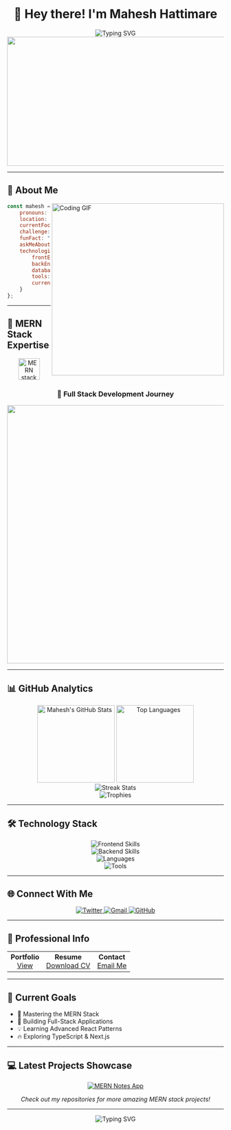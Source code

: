 # <div align="center">👋 Hey there! I'm <strong>Mahesh Hattimare</strong></div>

<div align="center">
  <img src="https://readme-typing-svg.herokuapp.com?font=Fira+Code&size=30&duration=3000&pause=1000&color=FF6B6B&center=true&vCenter=true&width=600&height=100&lines=MERN+Stack+Developer+🚀;Full+Stack+Engineer+💻;MongoDB+%7C+Express+%7C+React+%7C+Node;+Building+Amazing+Web+Experiences" alt="Typing SVG" />
</div>

<div align="center">
  <img src="https://user-images.githubusercontent.com/74038190/213910845-af37a709-8995-40d6-be59-724526e3c3d7.gif" width="900" height="300"/>
</div>

---

## 🌟 About Me

<img align="right" alt="Coding GIF" width="400" src="https://user-images.githubusercontent.com/74038190/229223263-cf2e4b07-2615-4f87-9c38-e37600f8381a.gif">

```javascript
const mahesh = {
    pronouns: "He/Him",
    location: "India 🇮🇳",
    currentFocus: "MERN Stack Development",
    challenge: "Building scalable full-stack applications",
    funFact: "I debug with console.log() and I'm proud of it! 😄",
    askMeAbout: ["React", "Node.js", "MongoDB", "Express", "JavaScript", "DSA"],
    technologies: {
        frontEnd: ["React", "HTML5", "CSS3", "JavaScript", "Bootstrap"],
        backEnd: ["Node.js", "Express.js", "RESTful APIs"],
        database: ["MongoDB", "MySQL"],
        tools: ["Git", "GitHub", "VS Code", "Postman"],
        currentlyLearning: ["TypeScript", "Next.js", "GraphQL"]
    }
};
```

---

## 🚀 MERN Stack Expertise

<div align="center">
  <img src="https://skillicons.dev/icons?i=mongodb,express,react,nodejs&theme=dark" height="50" alt="MERN stack"/>
</div>

<div align="center">
  <h3>🎯 Full Stack Development Journey</h3>
  <img src="https://user-images.githubusercontent.com/74038190/212284158-e840e285-664b-44d7-b79b-e264b5e54825.gif" width="600">
</div>

---

## 📊 GitHub Analytics

<div align="center">
  <img height="180em" src="https://github-readme-stats.vercel.app/api?username=maheshhattimare&show_icons=true&count_private=true&hide_border=true&title_color=ff6b6b&icon_color=ff6b6b&text_color=c9d1d9&bg_color=0d1117" alt="Mahesh's GitHub Stats" />
  <img height="180em" src="https://github-readme-stats.vercel.app/api/top-langs/?username=maheshhattimare&layout=compact&hide_border=true&title_color=ff6b6b&text_color=c9d1d9&bg_color=0d1117" alt="Top Languages" />
</div>

<div align="center">
  <img src="https://github-readme-streak-stats.herokuapp.com/?user=maheshhattimare&theme=radical&hide_border=true&stroke=0000&background=0D1117&ring=ff6b6b&fire=ff6b6b&currStreakLabel=ff6b6b" alt="Streak Stats" />
  <br/>
  <img src="https://github-profile-trophy.vercel.app/?username=maheshhattimare&theme=radical&no-frame=true&no-bg=true&margin-w=4" alt="Trophies" />
</div>

---

## 🛠️ Technology Stack

<div align="center">
  <img src="https://skillicons.dev/icons?i=react,html,css,js,bootstrap&theme=dark" alt="Frontend Skills"/>
  <br/>
  <img src="https://skillicons.dev/icons?i=nodejs,express,mongodb,mysql&theme=dark" alt="Backend Skills"/>
  <br/>
  <img src="https://skillicons.dev/icons?i=js,java,c&theme=dark" alt="Languages"/>
  <br/>
  <img src="https://skillicons.dev/icons?i=git,github,vscode,postman&theme=dark" alt="Tools"/>
</div>

---

## 🌐 Connect With Me

<div align="center">
  <a href="#" target="_blank">
    <img src="https://img.shields.io/badge/Twitter-1DA1F2?style=for-the-badge&logo=twitter&logoColor=white" alt="Twitter" />
  </a>
  <a href="mailto:maheshhattimare03@gmail.com" target="_blank">
    <img src="https://img.shields.io/badge/Gmail-D14836?style=for-the-badge&logo=gmail&logoColor=white" alt="Gmail" />
  </a>
  <a href="https://github.com/maheshhattimare" target="_blank">
    <img src="https://img.shields.io/badge/GitHub-100000?style=for-the-badge&logo=github&logoColor=white" alt="GitHub" />
  </a>
</div>

---

## 💼 Professional Info

<div align="center">
  <table>
    <tr>
      <td align="center">
        <strong>Portfolio</strong><br>
        <a href="https://maheshhattimare.vercel.app/">View</a>
      </td>
      <td align="center">
        <strong>Resume</strong><br>
        <a href="https://drive.google.com/drive/folders/1Khw9gGPqOYA1GLhtPYKAH6kO4IVPDTjC?usp=drive_link">Download CV</a>
      </td>
      <td align="center">
        <strong>Contact</strong><br>
        <a href="mailto:maheshhattimare03@gmail.com">Email Me</a>
      </td>
    </tr>
  </table>
</div>

---

## 🎯 Current Goals

<div align="center">
  <ul align="left">
    <li>🚀 Mastering the MERN Stack</li>
    <li>🌟 Building Full-Stack Applications</li>
    <li>💡 Learning Advanced React Patterns</li>
    <li>🔥 Exploring TypeScript & Next.js</li>
  </ul>
</div>

---

## 💻 Latest Projects Showcase

<div align="center">
  <a href="https://github.com/maheshhattimare/fullstack-notes-app">
    <img src="https://github-readme-stats.vercel.app/api/pin/?username=maheshhattimare&repo=mern-ecommerce&theme=radical&hide_border=true" alt="MERN Notes App" />
  </a>
  <p><em>Check out my repositories for more amazing MERN stack projects!</em></p>
</div>

---

<div align="center">
  <img src="https://readme-typing-svg.herokuapp.com?font=Fira+Code&size=20&duration=3000&pause=1000&color=FF6B6B&center=true&vCenter=true&width=600&height=50&lines=Thanks+for+visiting+my+profile!+😊;Let's+build+something+amazing+together!+🚀;Happy+Coding!+💻" alt="Typing SVG" />
</div>

